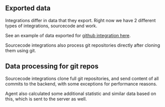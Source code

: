 ## Exported data

Integrations differ in data that they export. Right now we have 2 different types of integrations, sourcecode and work.

See an example of data exported for [github integration here](../integrations/github/_docs/exported_data.md).

Sourcecode integrations also process git repositories directly after cloning them using git.

## Data processing for git repos

Sourcecode integrations clone full git repositories, and send content of all commits to the backend, with some exceptions for performance reasons.

Agent also calculated some additional statistic and similar data based on this, which is sent to the server as well.